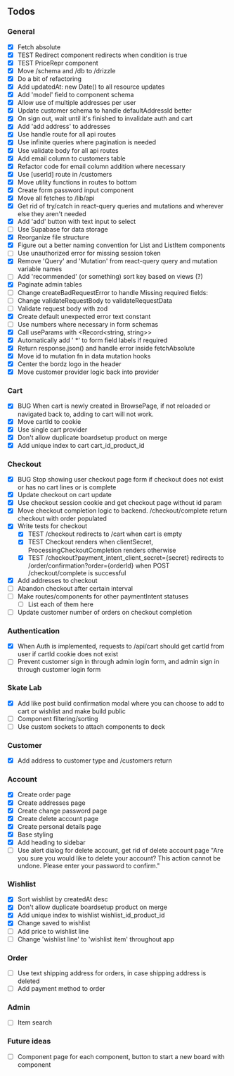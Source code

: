 ## Todos

### General

-   [x] Fetch absolute
-   [x] TEST Redirect component redirects when condition is true
-   [x] TEST PriceRepr component
-   [x] Move /schema and /db to /drizzle
-   [x] Do a bit of refactoring
-   [x] Add updatedAt: new Date() to all resource updates
-   [x] Add 'model' field to component schema
-   [x] Allow use of multiple addresses per user
-   [x] Update customer schema to handle defaultAddressId better
-   [x] On sign out, wait until it's finished to invalidate auth and cart
-   [x] Add 'add address' to addresses
-   [x] Use handle route for all api routes
-   [x] Use infinite queries where pagination is needed
-   [x] Use validate body for all api routes
-   [x] Add email column to customers table
-   [x] Refactor code for email column addition where necessary
-   [x] Use [userId] route in /customers
-   [x] Move utility functions in routes to bottom
-   [x] Create form password input component
-   [x] Move all fetches to /lib/api
-   [x] Get rid of try/catch in react-query queries and mutations and wherever else they aren't needed
-   [x] Add 'add' button with text input to select
-   [ ] Use Supabase for data storage
-   [x] Reorganize file structure
-   [x] Figure out a better naming convention for List and ListItem components
-   [ ] Use unauthorized error for missing session token
-   [x] Remove 'Query' and 'Mutation' from react-query query and mutation variable names
-   [ ] Add 'recommended' (or something) sort key based on views (?)
-   [x] Paginate admin tables
-   [ ] Change createBadRequestError to handle Missing required fields:
-   [ ] Change validateRequestBody to validateRequestData
-   [ ] Validate request body with zod
-   [x] Create default unexpected error text constant
-   [ ] Use numbers where necessary in form schemas
-   [x] Call useParams with <Record<string, string>>
-   [x] Automatically add ' \*' to form field labels if required
-   [x] Return response.json() and handle error inside fetchAbsolute
-   [x] Move id to mutation fn in data mutation hooks
-   [x] Center the bordz logo in the header
-   [x] Move customer provider logic back into provider

### Cart

-   [x] BUG When cart is newly created in BrowsePage, if not reloaded or navigated back to, adding to cart will not work.
-   [x] Move cartId to cookie
-   [x] Use single cart provider
-   [x] Don't allow duplicate boardsetup product on merge
-   [x] Add unique index to cart cart_id_product_id

### Checkout

-   [x] BUG Stop showing user checkout page form if checkout does not exist or has no cart lines or is complete
-   [x] Update checkout on cart update
-   [x] Use checkout session cookie and get checkout page without id param
-   [x] Move checkout completion logic to backend. /checkout/complete return checkout with order populated
-   [x] Write tests for checkout
    -   [x] TEST /checkout redirects to /cart when cart is empty
    -   [x] TEST Checkout renders when clientSecret, ProcessingCheckoutCompletion renders otherwise
    -   [x] TEST /checkout?payment_intent_client_secret={secret} redirects to /order/confirmation?order={orderId} when POST /checkout/complete is successful
-   [x] Add addresses to checkout
-   [ ] Abandon checkout after certain interval
-   [ ] Make routes/components for other paymentIntent statuses
    -   [ ] List each of them here
-   [ ] Update customer number of orders on checkout completion

### Authentication

-   [x] When Auth is implemented, requests to /api/cart should get cartId from user if cartId cookie does not exist
-   [ ] Prevent customer sign in through admin login form, and admin sign in through customer login form

### Skate Lab

-   [x] Add like post build confirmation modal where you can choose to add to cart or wishlist and make build public
-   [ ] Component filtering/sorting
-   [ ] Use custom sockets to attach components to deck

### Customer

-   [x] Add address to customer type and /customers return

### Account

-   [x] Create order page
-   [x] Create addresses page
-   [x] Create change password page
-   [x] Create delete account page
-   [x] Create personal details page
-   [x] Base styling
-   [x] Add heading to sidebar
-   [ ] Use alert dialog for delete account, get rid of delete account page "Are you sure you would like to delete your account? This action cannot be undone. Please enter your password to confirm."

### Wishlist

-   [x] Sort wishlist by createdAt desc
-   [x] Don't allow duplicate boardsetup product on merge
-   [x] Add unique index to wishlist wishlist_id_product_id
-   [x] Change saved to wishlist
-   [ ] Add price to wishlist line
-   [ ] Change 'wishlist line' to 'wishlist item' throughout app

### Order

-   [ ] Use text shipping address for orders, in case shipping address is deleted
-   [ ] Add payment method to order

### Admin

-   [ ] Item search

### Future ideas

-   [ ] Component page for each component, button to start a new board with component
